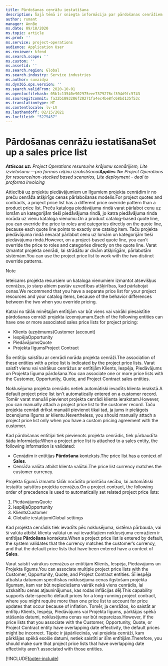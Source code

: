 ```yaml
---
title: Pārdošanas cenrāžu iestatīšana
description: Šajā tēmā ir sniegta informācija par pārdošanas cenrāžiem projekta cenu noteikšanai.
author: rumant
manager: AnnBe
ms.date: 09/18/2020
ms.topic: article
ms.prod: ''
ms.service: project-operations
audience: Application User
ms.reviewer: kfend
ms.search.scope: ''
ms.custom: ''
ms.assetid: ''
ms.search.region: Global
ms.search.industry: Service industries
ms.author: suvaidya
ms.dyn365.ops.version: ''
ms.search.validFrom: 2020-10-01
ms.openlocfilehash: 05b1c13540e902975eee7379276cf394d9fc5743
ms.sourcegitcommit: fa32b1893286f20271fa4ec4be8fc68bd135f53c
ms.translationtype: HT
ms.contentlocale: lv-LV
ms.lasthandoff: 02/15/2021
ms.locfileid: "5275457"
---
```

# <a name="set-up-a-sales-price-list"></a><span data-ttu-id="8a884-103">Pārdošanas cenrāžu iestatīšana</span><span class="sxs-lookup"><span data-stu-id="8a884-103">Set up a sales price list</span></span>

<span data-ttu-id="8a884-104">_**Attiecas uz:** Project Operations resursu/ne krājumu scenārijiem, Lite izvietošanu —pro formas rēķinu izrakstīšanai_</span><span class="sxs-lookup"><span data-stu-id="8a884-104">_**Applies To:** Project Operations for resource/non-stocked based scenarios, Lite deployment - deal to proforma invoicing_</span></span>

<span data-ttu-id="8a884-105">Attiecībā uz projektu piedāvājumiem un līgumiem projekta cenrādim ir no preču cenrāža atšķirīgs cenas pārlabošanas modelis.</span><span class="sxs-lookup"><span data-stu-id="8a884-105">For project quotes and contracts, a project price list has a different price override pattern than a product price list.</span></span> <span data-ttu-id="8a884-106">Preču kataloga piedāvājuma rindā varat pārlabot cenu uz lomām un kategorijām tieši piedāvājuma rindā, jo katra piedāvājuma rinda norāda uz vienu kataloga vienumu.</span><span class="sxs-lookup"><span data-stu-id="8a884-106">On a product catalog–based quote line, you can override the price to roles and categories directly on the quote line, because each quote line points to exactly one catalog item.</span></span> <span data-ttu-id="8a884-107">Taču projekta piedāvājuma rindā nevarat pārlabot cenu uz lomām un kategorijām tieši piedāvājuma rindā.</span><span class="sxs-lookup"><span data-stu-id="8a884-107">However, on a project-based quote line, you can't override the price to roles and categories directly on the quote line.</span></span> <span data-ttu-id="8a884-108">Varat izmantot projekta cenrādi, lai strādātu ar divām atšķirīgām, pārlabotām sistēmām.</span><span class="sxs-lookup"><span data-stu-id="8a884-108">You can use the project price list to work with the two distinct override patterns.</span></span>

> [!NOTE]
> <span data-ttu-id="8a884-109">Ieteicams projekta resursiem un kataloga vienumiem izmantot atsevišķus cenrāžus, jo starp abiem pastāv uzvedības atšķirības, kad pārlabojat cenas.</span><span class="sxs-lookup"><span data-stu-id="8a884-109">We recommend that you have a separate price list for your project resources and your catalog items, because of the behavior differences between the two when you override pricing.</span></span>

<span data-ttu-id="8a884-110">Katrai no tālāk minētajām entītijām var būt viens vai vairāki piesaistītie pārdošanas cenrāži projekta izcenojumam.</span><span class="sxs-lookup"><span data-stu-id="8a884-110">Each of the following entities can have one or more associated sales price lists for project pricing:</span></span>

- <span data-ttu-id="8a884-111">Klients (uzņēmums)</span><span class="sxs-lookup"><span data-stu-id="8a884-111">Customer (account)</span></span> 
- <span data-ttu-id="8a884-112">Iespēja</span><span class="sxs-lookup"><span data-stu-id="8a884-112">Opportunity</span></span> 
- <span data-ttu-id="8a884-113">Piedāvājums</span><span class="sxs-lookup"><span data-stu-id="8a884-113">Quote</span></span> 
- <span data-ttu-id="8a884-114">Projekta līgums</span><span class="sxs-lookup"><span data-stu-id="8a884-114">Project Contract</span></span>

<span data-ttu-id="8a884-115">Šo entītiju saistību ar cenrādi norāda projekta cenrāži.</span><span class="sxs-lookup"><span data-stu-id="8a884-115">The association of these entities with a price list is indicated by the project price lists.</span></span> <span data-ttu-id="8a884-116">Varat saistīt vienu vai vairākus cenrāžus ar entītijām Klients, Iespēja, Piedāvājums un Projekta līguma pārdošana.</span><span class="sxs-lookup"><span data-stu-id="8a884-116">You can associate one or more price lists with the Customer, Opportunity, Quote, and Project Contract sales entities.</span></span>

<span data-ttu-id="8a884-117">Noklusējuma projekta cenrādis netiek automātiski ievadīts klienta ierakstā.</span><span class="sxs-lookup"><span data-stu-id="8a884-117">A default project price list isn't automatically entered on a customer record.</span></span> <span data-ttu-id="8a884-118">Tomēr varat manuāli pievienot projekta cenrādi klienta ierakstam.</span><span class="sxs-lookup"><span data-stu-id="8a884-118">However, you can manually attach a project price list to the customer record.</span></span> <span data-ttu-id="8a884-119">Taču projekta cenrādi drīkst manuāli pievienot tikai tad, ja jums ir pielāgots izcenojuma līgums ar klientu.</span><span class="sxs-lookup"><span data-stu-id="8a884-119">Nevertheless, you should manually attach a project price list only when you have a custom pricing agreement with the customer.</span></span> 

<span data-ttu-id="8a884-120">Kad pārdošanas entītijai tiek pievienots projekta cenrādis, tiek pārbaudīta šāda informācija:</span><span class="sxs-lookup"><span data-stu-id="8a884-120">When a project price list is attached to a sales entity, the following information is validated:</span></span>

- <span data-ttu-id="8a884-121">Cenrādim ir entītijas **Pārdošana** konteksts.</span><span class="sxs-lookup"><span data-stu-id="8a884-121">The price list has a context of **Sales**.</span></span> 
- <span data-ttu-id="8a884-122">Cenrāža valūta atbilst klienta valūtai.</span><span class="sxs-lookup"><span data-stu-id="8a884-122">The price list currency matches the customer currency.</span></span> 

<span data-ttu-id="8a884-123">Projekta līgumā izmanto tālāk norādīto prioritāšu secību, lai automātiski iestatītu saistītos projekta cenrāžus.</span><span class="sxs-lookup"><span data-stu-id="8a884-123">On a project contract, the following order of precedence is used to automatically set related project price lists:</span></span>

1. <span data-ttu-id="8a884-124">Piedāvājums</span><span class="sxs-lookup"><span data-stu-id="8a884-124">Quote</span></span>
2. <span data-ttu-id="8a884-125">Iespēja</span><span class="sxs-lookup"><span data-stu-id="8a884-125">Opportunity</span></span>
3. <span data-ttu-id="8a884-126">Klients</span><span class="sxs-lookup"><span data-stu-id="8a884-126">Customer</span></span> 
4. <span data-ttu-id="8a884-127">Globālie iestatījumi</span><span class="sxs-lookup"><span data-stu-id="8a884-127">Global settings</span></span> 

<span data-ttu-id="8a884-128">Kad projekta cenrādis tiek ievadīts pēc noklusējuma, sistēma pārbauda, vai šī valūta atbilst klienta valūtai un vai ievadītajiem noklusējuma cenrāžiem ir entītijas **Pārdošana** konteksts.</span><span class="sxs-lookup"><span data-stu-id="8a884-128">When a project price list is entered by default, the system validates that the currency matches the customer’s currency, and that the default price lists that have been entered have a context of **Sales**.</span></span>

<span data-ttu-id="8a884-129">Varat saistīt vairākus cenrāžus ar entītijām Klients, Iespēja, Piedāvājums un Projekta līgums.</span><span class="sxs-lookup"><span data-stu-id="8a884-129">You can associate multiple project price lists with the Customer, Opportunity, Quote, and Project Contract entities.</span></span> <span data-ttu-id="8a884-130">Šī iespēja atbalsta datumam specifiskas noklusējuma cenas ilgstošam projekta līgumam, kam var būt nepieciešams vairāk nekā viens cenrādis, lai uzskaitītu cenas atjauninājumus, kas rodas inflācijas dēļ.</span><span class="sxs-lookup"><span data-stu-id="8a884-130">This capability supports date-specific default prices for a long-running project contract, where you might require more than one price list to account for price updates that occur because of inflation.</span></span> <span data-ttu-id="8a884-131">Tomēr, ja cenrāžos, ko saistāt ar entītiju Klients, Iespēja, Piedāvājums vai Projekta līgums, pārklājas spēkā stāšanās datumi, noklusējuma cenas var būt nepareizas.</span><span class="sxs-lookup"><span data-stu-id="8a884-131">However, if the price lists that you associate with the Customer, Opportunity, Quote, or Project Contract entity have overlapping date effectivity, the default prices might be incorrect.</span></span> <span data-ttu-id="8a884-132">Tāpēc ir jāpārliecinās, vai projekta cenrāži, kam pārklājas spēkā esošie datumi, netiek saistīti ar šīm entītijām.</span><span class="sxs-lookup"><span data-stu-id="8a884-132">Therefore, you should make sure that project price lists that have overlapping date effectivity aren't associated with those entities.</span></span>


[!INCLUDE[footer-include](../includes/footer-banner.md)]